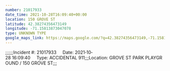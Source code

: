 ```yaml
---
number: 21017933
date_time: 2021-10-28T16:09:40+00:00
location: 150 GROVE ST
latitude: 42.38274356473149
longitude: -71.15813873047078
type: UNKNOWN TYPE
google_maps_link: https://maps.google.com/?q=42.38274356473149,-71.15813873047078
---
```


;;;;;;Incident #: 21017933     Date: 2021‐10‐28 16:09:40     Type: ACCIDENTAL 911;;;Location: GROVE ST PARK PLAYGROUND / 150 GROVE ST;;;
